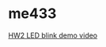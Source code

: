 # me433

[HW2 LED blink demo video](https://drive.google.com/file/d/15Y7G__UTLzQ2tHiy7Zud-tasaBCwR0PT/view?usp=sharing)
